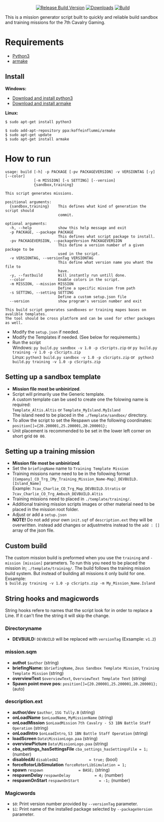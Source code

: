 <p align="center">
<a href="https://github.com/7Cav/SandboxAndTrainingMissionGenerator/releases/latest"><img src="https://img.shields.io/github/release/7Cav/SandboxAndTrainingMissionGenerator.svg?style=for-the-badge&label=Release%20Build" alt="Release Build Version"></a>
<a href="https://github.com/7Cav/SandboxAndTrainingMissionGenerator/releases/latest"><img src="https://img.shields.io/github/downloads/7cav/SandboxAndTrainingMissionGenerator/total.svg?style=for-the-badge&label=Downloads" alt="Downloads"></a>
<a href="https://github.com/7Cav/SandboxAndTrainingMissionGenerator/actions?query=workflow%3A%22Build+and+Deploy%22"><img src="https://img.shields.io/github/workflow/status/7Cav/SandboxAndTrainingMissionGenerator/Build%20and%20Deploy/master?logo=GitHub&style=for-the-badge" alt="Build"></a>
</p>

This is a mission generator script built to quickly and reliable build sandbox and training missions for the 7th Cavalry Gaming.

# Requirements
* [Python3](https://www.python.org)
* [armake](https://github.com/KoffeinFlummi/armake)

## Install
**Windows:** 
- [Download and install python3](https://www.python.org)
- [Download and install armake](https://github.com/KoffeinFlummi/armake/releases/latest)
  
**Linux:**
```
$ sudo apt-get install python3
```
```
$ sudo add-apt-repository ppa:koffeinflummi/armake
$ sudo apt-get update
$ sudo apt-get install armake
```

# How to run
```
usage: build [-h] -p PACKAGE [-pv PACKAGEVERSION] -v VERSIONTAG [-y] [--color]
             [-m MISSION] [-s SETTING] [--version]
             {sandbox,training}

This script generates missions.

positional arguments:
  {sandbox,training}    This defines what kind of generation the script should
                        commit.

optional arguments:
  -h, --help            show this help message and exit
  -p PACKAGE, --package PACKAGE
                        This defines what script package to install.
  -pv PACKAGEVERSION, --packageVersion PACKAGEVERSION
                        This define a version number of a given package to be
                        used in the script.
  -v VERSIONTAG, --versionTag VERSIONTAG
                        This define what version name you whant the file to
                        have.
  -y, --fastbuild       Will instantly run untill done.
  --color               Enable colors in the script.
  -m MISSION, --mission MISSION
                        Define a specific mission from path
  -s SETTING, --setting SETTING
                        Define a custom setup.json file
  --version             show program's version number and exit

This build script generates sandboxes or training mapes bases on avalible templates.
The tool should be cross platform and can be used for other packages as well.
```
<!--- (Soon) Modfify the `properties.ini` if needed.-->
- Modify the `setup.json` if needed.
- Modify the Templates if needed. (See below for requirements.) 
- Run the script<br />
  Windows: `py build.py sandbox -v 1.0 -p cScripts.zip` or
           `py build.py training -v 1.0 -p cScripts.zip`<br />
  Linux: `python3 build.py sandbox -v 1.0 -p cScripts.zip` or
         ` python3 build.py training -v 1.0 -p cScripts.zip`

## Setting up a sandbox template
- __Mission file most be unbinirized__.
- Script will primarily use the Generic template.<br />
  A custom template can be used to create one the folowing name is required:<br />
  `Template_Altis.Altis` or `Template_MyIsland.MyIsland`<br />
  The island need to be placed in the `./Template/sandbox/` directory.
- To allow the script to set the Respawn use the following coordinates:<br />
  `position[]={20.200001,25.200001,20.200001};` 
- Unit placement is recommended to be set in the lower left corner on short grid `00 00`.

## Setting up a training mission
- __Mission file most be unbinirized__.
- Set the `briefingName` name to `Training Template Mission`
- Training missions name need to be in the following format `[Company]_CO_Trg_[My_Training_Mission_Name-Map]_DEVBUILD.[Island_Name]`<br />Example: `7cav_Charlie_CO_Trg_Map_DEVBUILD.Stratis` or `7cav_Charlie_CO_Trg_Ambush_DEVBUILD.Altis` 
- Training missions need to placed in `./template/training/`.
- Additional training mission scripts images or other material need to be placed in the mission root folder. 
- Adjust or add a `setup.json`<br />__NOTE!__ Do not add your own `init.sqf` of `description.ext` they will be overwritten. instead add changes or adjustmetns instead to the `add : []` array of the json file.

## Custom build
The custom mission build is preformed when you use the `training` and `-mission [mission]` parameters.
To run this you need to be placed the mission in; `./template/training/`. The build follows the training mission build system. But instead of building all missions it only build for one. Exsample:<br />
`$ build.py training -v 1.0 -p cScripts.zip -m My_Mission_Name.Island`

## String hooks and magicwords
String hooks refere to names that the script look for in order to replace a Line. If it can't fine the string it will skip the change.

### Directoryname
- **DEVBUILD:** `DEVBUILD` will be replaced with `versionTag` (Exsample: `v1.2`)

### mission.sqm
- **authot** `$author` (string)
- **briefingName:** `$briefingName`, `Zeus Sandbox Template Mission`, `Training Template Mission` (string)
- **overviewText** `$overviewText`, `OverviewText Template Text` (string)
- **Spawn point move pos:** `position[]={20.200001,25.200001,20.200001};` (auto)

### description.ext
- **author/dev** `$author`, `1SG Tully.B` (string)
- **onLoadName** `$onLoadName`, `MyMissionName` (string)
- **onLoadMission** `$onLoadMission` `7th Cavalry - S3 1BN Battle Staff Operation` (string)
- **onLoadIntro** `$onLoadIntro`, `S3 1BN Battle Staff Operation` (string)
- **loadScreen** `Data\MissionLogo.paa` (string)
- **overviewPicture** `Data\MissionLogo.paa` (string)
- **cba_settings_hasSettingsFile** `cba_settings_hasSettingsFile = 1;` (number)
- **disabledAI** `disabledAI              = true;` (bool)
- **forceRotorLibSimulation** `forceRotorLibSimulation = 1;`
- **spawn** `respawn                = BASE;` (string)
- **respawnDelay** `respawnDelay           = 4;` (number)
- **respawnOnStart** `respawnOnStart         = -1;` (number)

### Magicwords
- `$0`: Print version number provided by `--versionTag` parameter.
- `$1`: Print name of the installed package selected by `--packageVersion` parameter.
